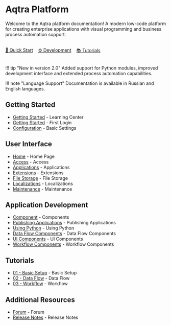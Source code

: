 # Aqtra Platform

<p class="lead">Welcome to the Aqtra platform documentation! A modern low-code platform for creating enterprise applications with visual programming and business process automation support.</p>

<div style="display: flex; gap: 1rem; margin: 2rem 0; flex-wrap: wrap;">
  <a class="btn" href="/learn/">🚀 Quick Start</a>
  <a class="btn" href="/app-development/">⚙️ Development</a>
  <a class="btn" href="/tutorials/">📚 Tutorials</a>
</div>

!!! tip "New in version 2.0"
Added support for Python modules, improved development interface and extended process automation capabilities.

!!! note "Language Support"
Documentation is available in <span class="badge">Russian</span> and <span class="badge">English</span> languages.

## Getting Started

- [Getting Started](learn/index.md) - Learning Center
- [Getting Started](overview/getting-started.md) - First Login
- [Configuration](installation/configuration.md) - Basic Settings

## User Interface

- [Home](user-interface/home.md) - Home Page
- [Access](user-interface/access.md) - Access
- [Applications](user-interface/applications.md) - Applications
- [Extensions](user-interface/extensions.md) - Extensions
- [File Storage](user-interface/file-storage.md) - File Storage
- [Localizations](user-interface/localizations.md) - Localizations
- [Maintenance](user-interface/maintenance.md) - Maintenance

## Application Development

- [Component](app-development/component.md) - Components
- [Publishing Applications](app-development/publishing-applications.md) - Publishing Applications
- [Using Python](app-development/using-python.md) - Using Python
- [Data Flow Components](app-development/data-flow-components/index.md) - Data Flow Components
- [UI Components](app-development/ui-components/index.md) - UI Components
- [Workflow Components](app-development/workflow-components/index.md) - Workflow Components

## Tutorials

- [01 - Basic Setup](tutorials/01-basic-setup.md) - Basic Setup
- [02 - Data Flow](tutorials/02-data-flow.md) - Data Flow
- [03 - Workflow](tutorials/03-workflow.md) - Workflow

## Additional Resources

- [Forum](forum.md) - Forum
- [Release Notes](release-notes.md) - Release Notes
